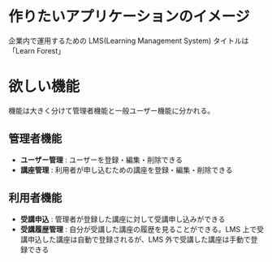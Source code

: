 # 作りたいアプリケーションのイメージ

企業内で運用するための LMS(Learning Management System)
タイトルは「Learn Forest」

# 欲しい機能

機能は大きく分けて管理者機能と一般ユーザー機能に分かれる。

## 管理者機能

- **ユーザー管理** : ユーザーを登録・編集・削除できる
- **講座管理** : 利用者が申し込むための講座を登録・編集・削除できる

## 利用者機能

- **受講申込** : 管理者が登録した講座に対して受講申し込みができる
- **受講履歴管理** : 自分が受講した講座の履歴を見ることができる。LMS 上で受講申込した講座は自動で登録されるが、LMS 外で受講した講座は手動で登録できる
